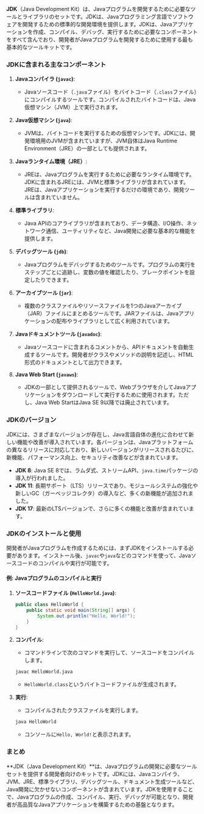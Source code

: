 **JDK**（Java Development Kit）は、Javaプログラムを開発するために必要なツールとライブラリのセットです。JDKは、Javaプログラミング言語でソフトウェアを開発するための標準的な開発環境を提供します。JDKは、Javaアプリケーションを作成、コンパイル、デバッグ、実行するために必要なコンポーネントをすべて含んでおり、開発者がJavaプログラムを開発するために使用する最も基本的なツールキットです。

### JDKに含まれる主なコンポーネント

1. **Javaコンパイラ (`javac`)**:
   - Javaソースコード（`.java`ファイル）をバイトコード（`.class`ファイル）にコンパイルするツールです。コンパイルされたバイトコードは、Java仮想マシン（JVM）上で実行されます。

2. **Java仮想マシン (`java`)**:
   - JVMは、バイトコードを実行するための仮想マシンです。JDKには、開発環境用のJVMが含まれていますが、JVM自体はJava Runtime Environment（JRE）の一部としても提供されます。

3. **Javaランタイム環境（JRE）**:
   - JREは、Javaプログラムを実行するために必要なランタイム環境です。JDKに含まれるJREには、JVMと標準ライブラリが含まれています。JREは、Javaアプリケーションを実行するだけの環境であり、開発ツールは含まれていません。

4. **標準ライブラリ**:
   - Java APIのコアライブラリが含まれており、データ構造、I/O操作、ネットワーク通信、ユーティリティなど、Java開発に必要な基本的な機能を提供します。

5. **デバッグツール (`jdb`)**:
   - Javaプログラムをデバッグするためのツールです。プログラムの実行をステップごとに追跡し、変数の値を確認したり、ブレークポイントを設定したりできます。

6. **アーカイブツール (`jar`)**:
   - 複数のクラスファイルやリソースファイルを1つのJavaアーカイブ（JAR）ファイルにまとめるツールです。JARファイルは、Javaアプリケーションの配布やライブラリとして広く利用されています。

7. **Javaドキュメントツール (`javadoc`)**:
   - Javaソースコードに含まれるコメントから、APIドキュメントを自動生成するツールです。開発者がクラスやメソッドの説明を記述し、HTML形式のドキュメントとして出力できます。

8. **Java Web Start (`javaws`)**:
   - JDKの一部として提供されるツールで、Webブラウザを介してJavaアプリケーションをダウンロードして実行するために使用されます。ただし、Java Web StartはJava SE 9以降では廃止されています。

### JDKのバージョン

JDKには、さまざまなバージョンが存在し、Java言語自体の進化に合わせて新しい機能や改善が導入されています。各バージョンは、Javaプラットフォームの異なるリリースに対応しており、新しいバージョンがリリースされるたびに、新機能、パフォーマンス向上、セキュリティ改善などが含まれています。

- **JDK 8**: Java SE 8では、ラムダ式、ストリームAPI、`java.time`パッケージの導入が行われました。
- **JDK 11**: 長期サポート（LTS）リリースであり、モジュールシステムの強化や新しいGC（ガーベッジコレクタ）の導入など、多くの新機能が追加されました。
- **JDK 17**: 最新のLTSバージョンで、さらに多くの機能と改善が含まれています。

### JDKのインストールと使用

開発者がJavaプログラムを作成するためには、まずJDKをインストールする必要があります。インストール後、`javac`や`java`などのコマンドを使って、Javaソースコードのコンパイルや実行が可能です。

#### 例: Javaプログラムのコンパイルと実行

1. **ソースコードファイル (`HelloWorld.java`)**:
    ```java
    public class HelloWorld {
        public static void main(String[] args) {
            System.out.println("Hello, World!");
        }
    }
    ```

2. **コンパイル**:
   - コマンドラインで次のコマンドを実行して、ソースコードをコンパイルします。
   ```bash
   javac HelloWorld.java
   ```

   - `HelloWorld.class`というバイトコードファイルが生成されます。

3. **実行**:
   - コンパイルされたクラスファイルを実行します。
   ```bash
   java HelloWorld
   ```

   - コンソールに`Hello, World!`と表示されます。

### まとめ

**JDK（Java Development Kit）**は、Javaプログラムの開発に必要なツールセットを提供する開発者向けのキットです。JDKには、Javaコンパイラ、JVM、JRE、標準ライブラリ、デバッグツール、ドキュメント生成ツールなど、Java開発に欠かせないコンポーネントが含まれています。JDKを使用することで、Javaプログラムの作成、コンパイル、実行、デバッグが可能となり、開発者が高品質なJavaアプリケーションを構築するための基盤となります。

